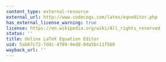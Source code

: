 ```yaml
---
content_type: external-resource
external_url: http://www.codecogs.com/latex/eqneditor.php
has_external_license_warning: true
license: https://en.wikipedia.org/wiki/All_rights_reserved
status: ''
title: Online LaTeX Equation Editor
uid: 5ab67c72-7ddc-4789-9edd-0da5bc11f569
wayback_url: ''
---
```

